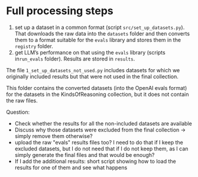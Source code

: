 # Full processing steps

1. set up a dataset in a common format (script `src/set_up_datasets.py`). That downloads the raw data into the `datasets` folder and then converts them to a format suitable for the `evals` library and stores them in the `registry` folder. 
2. get LLM’s performance on that using the `evals` library (scripts in`run_evals` folder). Results are stored in `results`.



The file `1_set_up_datasets_not_used.py` includes datasets for which we originally included results but that were not used in the final collection. 

This folder contains the converted datasets (into the OpenAI evals format) for the datasets in the KindsOfReasoning collection, but it does not contain the raw files.

Question: 

- Check whether the results for all the non-included datasets are available
- Discuss why those datasets were excluded from the final collection -> simply remove them otherwise?
- upload the raw "evals" results files too? I need to do that if I keep the excluded datasets, but I do not need that if I do not keep them, as I can simply generate the final files and that would be enough?
- If I add the additional results: short script showing how to load the results for one of them and see what happens
